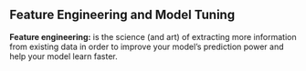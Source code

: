 ## Feature Engineering and Model Tuning
**Feature engineering:** is the science (and art) of extracting more information from existing data in order to improve your model’s prediction power and help your model learn faster.
